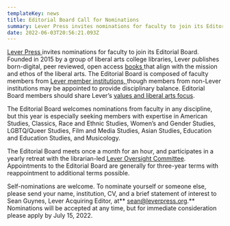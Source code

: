 ```yaml
---
templateKey: news
title: Editorial Board Call for Nominations
summary: Lever Press invites nominations for faculty to join its Editorial Board
date: 2022-06-03T20:56:21.093Z
---
```

[Lever Press ](https://www.leverpress.org/)invites nominations for faculty to join its Editorial Board. Founded in 2015 by a group of liberal arts college libraries, Lever publishes born-digital, peer reviewed, open access [books ](https://www.fulcrum.org/leverpress)that align with the mission and ethos of the liberal arts. The Editorial Board is composed of faculty members from [Lever member institutions, ](https://www.leverpress.org/about#institutions)though members from non-Lever institutions may be appointed to provide disciplinary balance. Editorial Board members should share Lever’s [values and liberal arts focus](https://www.leverpress.org/about#values).

The Editorial Board welcomes nominations from faculty in any discipline, but this year is especially seeking members with expertise in American Studies, Classics, Race and Ethnic Studies, Women’s and Gender Studies, LGBTQ/Queer Studies, Film and Media Studies, Asian Studies, Education and Education Studies, and Musicology.

The Editorial Board meets once a month for an hour, and participates in a yearly retreat with the librarian-led [Lever Oversight Committee](https://www.leverpress.org/about#oversight). Appointments to the Editorial Board are generally for three-year terms with reappointment to additional terms possible.

Self-nominations are welcome. To nominate yourself or someone else, please send your name, institution, CV, and a brief statement of interest to Sean Guynes, Lever Acquiring Editor, at** [sean@leverpress.org](<>).** Nominations will be accepted at any time, but for immediate consideration please apply by July 15, 2022.